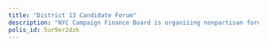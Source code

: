 ```yaml
---
title: "District 13 Candidate Forum"
description: "NYC Campaign Finance Board is organizing nonpartisan forums in which candidates can address the issues that matter to community members. This survey is designed to inform candidates of NYC Council District 13 of the issues that matter to District 13 community members."
polis_id: 5ur9er2dzk
---
```


